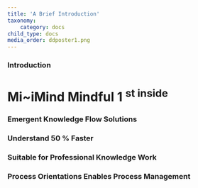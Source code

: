 ```yaml
---
title: 'A Brief Introduction'
taxonomy:
    category: docs
child_type: docs
media_order: ddposter1.png
---
```


### Introduction

# Mi~iMind Mindful 1 <sup>st inside</sup>

### Emergent Knowledge Flow Solutions
### Understand 50 % Faster
### Suitable for Professional Knowledge Work
### Process Orientations Enables Process Management
